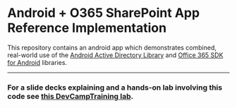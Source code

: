Android + O365 SharePoint App Reference Implementation
======================================================

This repository contains an android app which demonstrates combined, real-world use of the 
[Android Active Directory Library][adal] and [Office 365 SDK for Android][o365-android-sdk]
libraries.

---------------

### For a slide decks explaining and a hands-on lab involving this code see [this DevCampTraining lab][hol].

[adal]: https://github.com/AzureAD/azure-activedirectory-library-for-android
[o365-android-sdk]: https://github.com/OfficeDev/Office-365-SDK-for-Android
[hol]: https://github.com/OfficeDev/DevCampTraining/tree/master/06.Hook%20into%20SharePoint%20APIs%20with%20Android